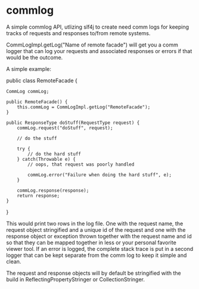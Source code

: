 commlog
========

A simple commlog API, utlizing slf4j to create need comm logs for keeping tracks of requests and responses to/from remote systems.

CommLogImpl.getLog("Name of remote facade") will get you a comm logger that can log your requests and associated responses or errors if that would be the outcome.

A simple example:

public class RemoteFacade {

    CommLog commLog;

    public RemoteFacade() {
        this.commLog = CommLogImpl.getLog("RemoteFacade");
    }

    public ResponseType doStuff(RequestType request) {
        commLog.request("doStuff", request);

        // do the stuff

        try {
            // do the hard stuff
        } catch(Throwable e) {
            // oops, that request was poorly handled

            commLog.error("Failure when doing the hard stuff", e);
        }

        commLog.response(response);
        return response;
    }
}

This would print two rows in the log file. One with the request name, the request object stringified and a unique id of the request and one with the response object or exception thrown together with the request name and id so that they can be mapped together in less or your personal favorite viewer tool. If an error is logged, the complete stack trace is put in a second logger that can be kept separate from the comm log to keep it simple and clean.

The request and response objects will by default be stringified with the build in ReflectingPropertyStringer or CollectionStringer.

